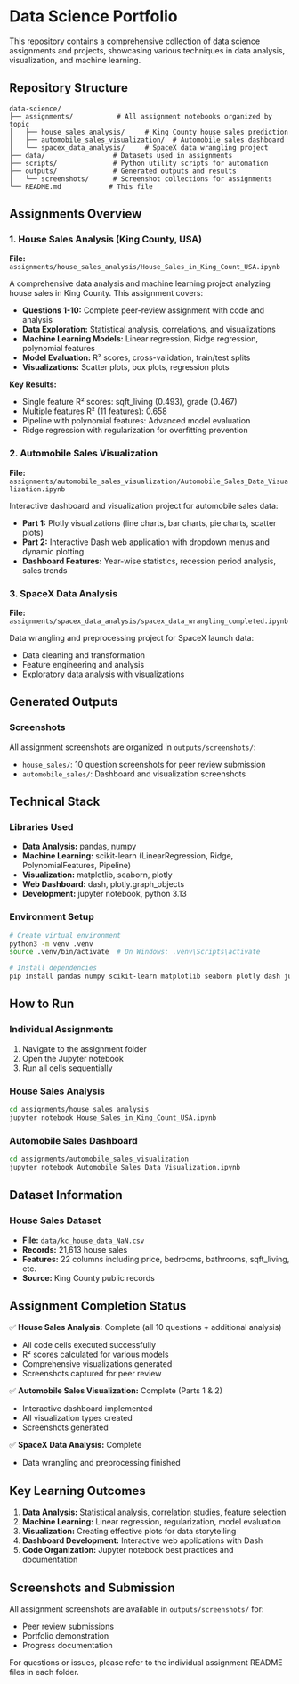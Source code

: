 # Data Science Portfolio

This repository contains a comprehensive collection of data science assignments and projects, showcasing various techniques in data analysis, visualization, and machine learning.

## Repository Structure

```
data-science/
├── assignments/           # All assignment notebooks organized by topic
│   ├── house_sales_analysis/     # King County house sales prediction
│   ├── automobile_sales_visualization/  # Automobile sales dashboard
│   └── spacex_data_analysis/     # SpaceX data wrangling project
├── data/                 # Datasets used in assignments
├── scripts/              # Python utility scripts for automation
├── outputs/              # Generated outputs and results
│   └── screenshots/      # Screenshot collections for assignments
└── README.md            # This file
```

## Assignments Overview

### 1. House Sales Analysis (King County, USA)
**File:** `assignments/house_sales_analysis/House_Sales_in_King_Count_USA.ipynb`

A comprehensive data analysis and machine learning project analyzing house sales in King County. This assignment covers:
- **Questions 1-10:** Complete peer-review assignment with code and analysis
- **Data Exploration:** Statistical analysis, correlations, and visualizations
- **Machine Learning Models:** Linear regression, Ridge regression, polynomial features
- **Model Evaluation:** R² scores, cross-validation, train/test splits
- **Visualizations:** Scatter plots, box plots, regression plots

**Key Results:**
- Single feature R² scores: sqft_living (0.493), grade (0.467)
- Multiple features R² (11 features): 0.658
- Pipeline with polynomial features: Advanced model evaluation
- Ridge regression with regularization for overfitting prevention

### 2. Automobile Sales Visualization
**File:** `assignments/automobile_sales_visualization/Automobile_Sales_Data_Visualization.ipynb`

Interactive dashboard and visualization project for automobile sales data:
- **Part 1:** Plotly visualizations (line charts, bar charts, pie charts, scatter plots)
- **Part 2:** Interactive Dash web application with dropdown menus and dynamic plotting
- **Dashboard Features:** Year-wise statistics, recession period analysis, sales trends

### 3. SpaceX Data Analysis
**File:** `assignments/spacex_data_analysis/spacex_data_wrangling_completed.ipynb`

Data wrangling and preprocessing project for SpaceX launch data:
- Data cleaning and transformation
- Feature engineering and analysis
- Exploratory data analysis with visualizations

## Generated Outputs

### Screenshots
All assignment screenshots are organized in `outputs/screenshots/`:
- `house_sales/`: 10 question screenshots for peer review submission
- `automobile_sales/`: Dashboard and visualization screenshots

## Technical Stack

### Libraries Used
- **Data Analysis:** pandas, numpy
- **Machine Learning:** scikit-learn (LinearRegression, Ridge, PolynomialFeatures, Pipeline)
- **Visualization:** matplotlib, seaborn, plotly
- **Web Dashboard:** dash, plotly.graph_objects
- **Development:** jupyter notebook, python 3.13

### Environment Setup
```bash
# Create virtual environment
python3 -m venv .venv
source .venv/bin/activate  # On Windows: .venv\Scripts\activate

# Install dependencies
pip install pandas numpy scikit-learn matplotlib seaborn plotly dash jupyter
```

## How to Run

### Individual Assignments
1. Navigate to the assignment folder
2. Open the Jupyter notebook
3. Run all cells sequentially

### House Sales Analysis
```bash
cd assignments/house_sales_analysis
jupyter notebook House_Sales_in_King_Count_USA.ipynb
```

### Automobile Sales Dashboard
```bash
cd assignments/automobile_sales_visualization
jupyter notebook Automobile_Sales_Data_Visualization.ipynb
```

## Dataset Information

### House Sales Dataset
- **File:** `data/kc_house_data_NaN.csv`
- **Records:** 21,613 house sales
- **Features:** 22 columns including price, bedrooms, bathrooms, sqft_living, etc.
- **Source:** King County public records

## Assignment Completion Status

✅ **House Sales Analysis:** Complete (all 10 questions + additional analysis)
- All code cells executed successfully
- R² scores calculated for various models
- Comprehensive visualizations generated
- Screenshots captured for peer review

✅ **Automobile Sales Visualization:** Complete (Parts 1 & 2)
- Interactive dashboard implemented
- All visualization types created
- Screenshots generated

✅ **SpaceX Data Analysis:** Complete
- Data wrangling and preprocessing finished

## Key Learning Outcomes

1. **Data Analysis:** Statistical analysis, correlation studies, feature selection
2. **Machine Learning:** Linear regression, regularization, model evaluation
3. **Visualization:** Creating effective plots for data storytelling
4. **Dashboard Development:** Interactive web applications with Dash
5. **Code Organization:** Jupyter notebook best practices and documentation

## Screenshots and Submission

All assignment screenshots are available in `outputs/screenshots/` for:
- Peer review submissions
- Portfolio demonstration
- Progress documentation

For questions or issues, please refer to the individual assignment README files in each folder.